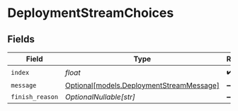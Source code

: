 # DeploymentStreamChoices


## Fields

| Field                                                                            | Type                                                                             | Required                                                                         | Description                                                                      |
| -------------------------------------------------------------------------------- | -------------------------------------------------------------------------------- | -------------------------------------------------------------------------------- | -------------------------------------------------------------------------------- |
| `index`                                                                          | *float*                                                                          | :heavy_check_mark:                                                               | N/A                                                                              |
| `message`                                                                        | [Optional[models.DeploymentStreamMessage]](../models/deploymentstreammessage.md) | :heavy_minus_sign:                                                               | N/A                                                                              |
| `finish_reason`                                                                  | *OptionalNullable[str]*                                                          | :heavy_minus_sign:                                                               | N/A                                                                              |